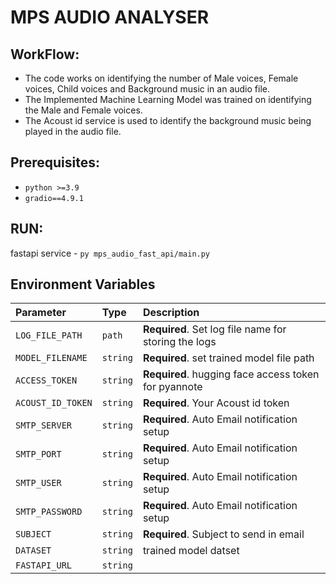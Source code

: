 # MPS AUDIO ANALYSER

## WorkFlow:

-   The code works on identifying the number of Male voices, Female voices, Child voices and Background music in an audio file.
-   The Implemented Machine Learning Model was trained on identifying the Male and Female voices.
-   The Acoust id service is used to identify the background music being played in the audio file.

## Prerequisites:
-   ` python >=3.9 `
-   ` gradio==4.9.1 `

## RUN:
fastapi service - ``` py mps_audio_fast_api/main.py ```


## Environment Variables


| Parameter | Type     | Description                |
| :-------- | :------- | :------------------------- |
| `LOG_FILE_PATH` | `path` | **Required**. Set log file name for storing the logs |
| `MODEL_FILENAME` | `string` | **Required**. set trained model file path |
| `ACCESS_TOKEN` | `string` | **Required**. hugging face access token for pyannote |
| `ACOUST_ID_TOKEN` | `string` | **Required**. Your Acoust id token |
| `SMTP_SERVER` | `string` | **Required**. Auto Email notification setup |
| `SMTP_PORT` | `string` | **Required**. Auto Email notification setup |
| `SMTP_USER` | `string` | **Required**. Auto Email notification setup |
| `SMTP_PASSWORD` | `string` | **Required**. Auto Email notification setup |
| `SUBJECT` | `string` | **Required**. Subject to send in email |
| `DATASET` | `string` | trained model datset |
| `FASTAPI_URL` | `string` | |


